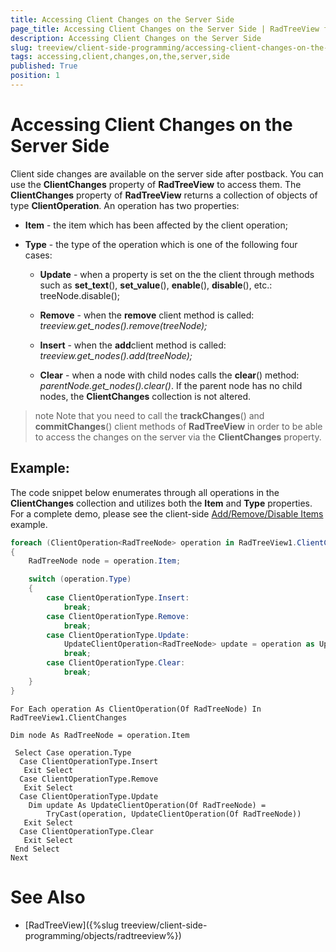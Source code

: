 ```yaml
---
title: Accessing Client Changes on the Server Side
page_title: Accessing Client Changes on the Server Side | RadTreeView for ASP.NET AJAX Documentation
description: Accessing Client Changes on the Server Side
slug: treeview/client-side-programming/accessing-client-changes-on-the-server-side
tags: accessing,client,changes,on,the,server,side
published: True
position: 1
---
```


# Accessing Client Changes on the Server Side





Client side changes are available on the server side after postback. You can use the **ClientChanges** property of **RadTreeView** to access them. The **ClientChanges** property of **RadTreeView** returns a collection of objects of type **ClientOperation**. An operation has two properties:

* **Item** - the item which has been affected by the client operation;

* **Type** - the type of the operation which is one of the following four cases:

	* **Update** - when a property is set on the the client through methods such as **set_text**(), **set_value**(), **enable**(), **disable**(), etc.: treeNode.disable();

	* **Remove** - when the **remove** client method is called: *treeview.get_nodes().remove(treeNode);*

	* **Insert** - when the **add**client method is called: *treeview.get_nodes().add(treeNode);*

	* **Clear** - when a node with child nodes calls the **clear**() method: *parentNode.get_nodes().clear()*. If the parent node has no child nodes, the **ClientChanges** collection is not altered.



>note Note that you need to call the **trackChanges**() and **commitChanges**() client methods of **RadTreeView** in order to be able to access the changes on the server via the **ClientChanges** property.
>


## Example:

The code snippet below enumerates through all operations in the **ClientChanges** collection and utilizes both the **Item** and **Type** properties. For a complete demo, please see the client-side [Add/Remove/Disable Items](https://demos.telerik.com/aspnet-ajax/treeview/examples/programming/clientsideapi/defaultcs.aspx) example.



````C#
foreach (ClientOperation<RadTreeNode> operation in RadTreeView1.ClientChanges)
{
    RadTreeNode node = operation.Item;

    switch (operation.Type)
    {
        case ClientOperationType.Insert:
            break;
        case ClientOperationType.Remove:
            break;
        case ClientOperationType.Update:
            UpdateClientOperation<RadTreeNode> update = operation as UpdateClientOperation<RadTreeNode>;
            break;
        case ClientOperationType.Clear:
            break;
    }
}
````
````VB.NET
For Each operation As ClientOperation(Of RadTreeNode) In RadTreeView1.ClientChanges

Dim node As RadTreeNode = operation.Item

 Select Case operation.Type
  Case ClientOperationType.Insert
   Exit Select
  Case ClientOperationType.Remove
   Exit Select
  Case ClientOperationType.Update
    Dim update As UpdateClientOperation(Of RadTreeNode) = 
        TryCast(operation, UpdateClientOperation(Of RadTreeNode))
   Exit Select
  Case ClientOperationType.Clear
   Exit Select
 End Select
Next
````


# See Also

 * [RadTreeView]({%slug treeview/client-side-programming/objects/radtreeview%})
